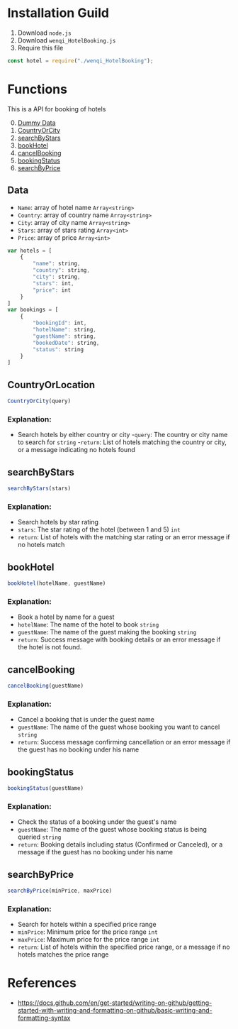 # Installation Guild
1. Download `node.js`
2. Download `wenqi_HotelBooking.js`
3. Require this file
```js
const hotel = require("./wenqi_HotelBooking");
```

# Functions
This is a API for booking of hotels

0. [Dummy Data](#data)
1. [CountryOrCity](#CountryOrLocation)
2. [searchByStars](#searchByStars)
3. [bookHotel](#bookHotel)
4. [cancelBooking](#cancelBooking)
5. [bookingStatus](#bookingStatus)
6. [searchByPrice](#searchByPrice)

## Data
- `Name`: array of hotel name `Array<string>`
- `Country`: array of country name `Array<string>`
- `City`: array of city name `Array<string>`
- `Stars`: array of stars rating `Array<int>`
- `Price`: array of price `Array<int>`
```js
var hotels = [
    {
        "name": string, 
        "country": string,
        "city": string,    
        "stars": int,      
        "price": int       
    }
]
var bookings = [
    {
        "bookingId": int,
        "hotelName": string, 
        "guestName": string,  
        "bookedDate": string, 
        "status": string    
    }
]

```
## CountryOrLocation
```js
CountryOrCity(query)
```
### Explanation:
- Search hotels by either country or city
-`query`: The country or city name to search for `string`
-`return`: List of hotels matching the country or city, or a message indicating no hotels found

## searchByStars
```js
searchByStars(stars)
```
### Explanation:
- Search hotels by star rating
- `stars`: The star rating of the hotel (between 1 and 5) `int`
- `return`: List of hotels with the matching star rating or an error message if no hotels match

## bookHotel
```javascript
bookHotel(hotelName, guestName)
```
### Explanation:
- Book a hotel by name for a guest
- `hotelName`: The name of the hotel to book `string`
- `guestName`: The name of the guest making the booking `string`
- `return`: Success message with booking details or an error message if the hotel is not found.

## cancelBooking
```js
cancelBooking(guestName)
```
### Explanation:
- Cancel a booking that is under the guest name
- `guestName`: The name of the guest whose booking you want to cancel `string`
- `return`: Success message confirming cancellation or an error message if the guest has no booking under his name

## bookingStatus
```js
bookingStatus(guestName)
```
### Explanation:
- Check the status of a booking under the guest's name
- `guestName`: The name of the guest whose booking status is being queried `string`
- `return`: Booking details including status (Confirmed or Canceled), or a message if the guest has no booking under his name

## searchByPrice
```js
searchByPrice(minPrice, maxPrice)
```
### Explanation:
- Search for hotels within a specified price range
- `minPrice`: Minimum price for the price range `int`
- `maxPrice`: Maximum price for the price range `int`
- `return`: List of hotels within the specified price range, or a message if no hotels matches the price range

# References
- https://docs.github.com/en/get-started/writing-on-github/getting-started-with-writing-and-formatting-on-github/basic-writing-and-formatting-syntax